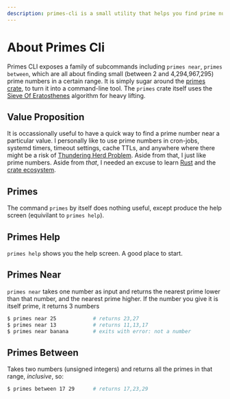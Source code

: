 ```yaml
---
description: primes-cli is a small utility that helps you find prime numbers.
---
```


# About Primes Cli

Primes CLI exposes a family of subcommands including `primes near`, `primes between`, which are all about finding small (between 2 and 4,294,967,295) prime numbers in a certain range. It is simply sugar around the [primes crate](https://crates.io/crates/primes), to turn it into a command-line tool. The `primes` crate itself uses the [Sieve Of Eratosthenes](https://en.wikipedia.org/wiki/Sieve_of_Eratosthenes) algorithm for heavy lifting.

## Value Proposition

It is occassionally useful to have a quick way to find a prime number near a particular value. I personally like to use prime numbers in cron-jobs, systemd timers, timeout settings, cache TTLs, and anywhere where there might be a risk of [Thundering Herd Problem](https://en.wikipedia.org/wiki/Thundering_herd_problem). Aside from that, I just like prime numbers. Aside from _that_, I needed an excuse to learn [Rust](https://www.rust-lang.org/) and the [crate ecosystem](https://doc.rust-lang.org/cargo/guide/).

## Primes

The command `primes` by itself does nothing useful, except produce the help screen (equivilant to `primes help`).

## Primes Help

`primes help` shows you the help screen. A good place to start.

## Primes Near

`primes near` takes one number as input and returns the nearest prime lower than that number, and the nearest prime higher. If the number you give it is itself prime, it returns 3 numbers

```bash
$ primes near 25            # returns 23,27
$ primes near 13            # returns 11,13,17
$ primes near banana        # exits with error: not a number
```

## Primes Between

Takes two numbers \(unsigned integers\) and returns all the primes in that range, _inclusive_, so:

```bash
$ primes between 17 29      # returns 17,23,29
```


